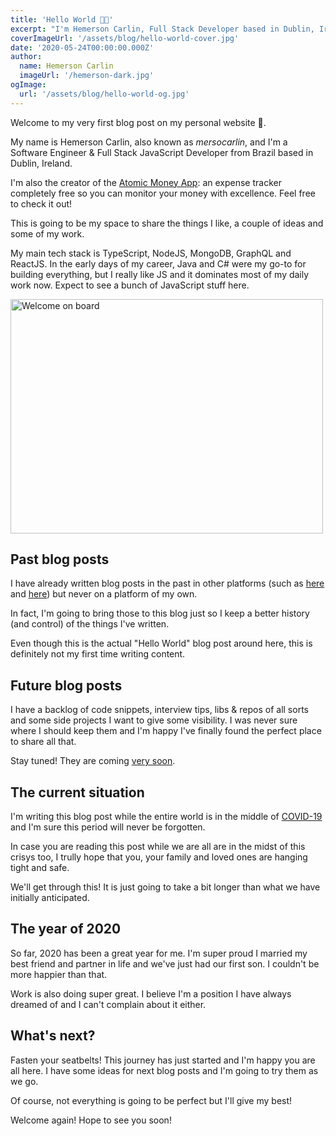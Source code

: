 ```yaml
---
title: 'Hello World 👋🏼'
excerpt: "I'm Hemerson Carlin, Full Stack Developer based in Dublin, Ireland. Welcome to my Blog!"
coverImageUrl: '/assets/blog/hello-world-cover.jpg'
date: '2020-05-24T00:00:00.000Z'
author:
  name: Hemerson Carlin
  imageUrl: '/hemerson-dark.jpg'
ogImage:
  url: '/assets/blog/hello-world-og.jpg'
---
```


Welcome to my very first blog post on my personal website 🎉.

My name is Hemerson Carlin, also known as _mersocarlin_, and I'm a Software Engineer & Full Stack JavaScript Developer from Brazil based in Dublin, Ireland.

I'm also the creator of the <a href="https://atomicmoney.app/?utm_source=blog_mersocarlin&utm_medium=cpc&utm_campaign=hello-world" target="_blank">Atomic Money App</a>: an expense tracker completely free so you can monitor your money with excellence. Feel free to check it out!

This is going to be my space to share the things I like, a couple of ideas and some of my work.

My main tech stack is TypeScript, NodeJS, MongoDB, GraphQL and ReactJS. 
In the early days of my career, Java and C# were my go-to for building everything, but I really like JS and it dominates most of my daily work now.
Expect to see a bunch of JavaScript stuff here.

<img alt="Welcome on board" height="375" src="/assets/blog/hello-world-welcome.jpg" title="Welcome on board" width="500" />

## Past blog posts

I have already written blog posts in the past in other platforms (such as <a href="https://medium.com/@mersocarlin/debugging-net-core-inside-docker-container-on-a-mac-the-missing-tutorial-e85d7711dac9" target="_blank">here</a> and <a href="https://medium.com/@mersocarlin/continuous-delivery-with-bitbucket-pipelines-f15b829fda1b" target="_blank">here</a>) but never on a platform of my own.

In fact, I'm going to bring those to this blog just so I keep a better history (and control) of the things I've written.

Even though this is the actual "Hello World" blog post around here, this is definitely not my first time writing content.

## Future blog posts

I have a backlog of code snippets, interview tips, libs & repos of all sorts and some side projects I want to give some visibility.
I was never sure where I should keep them and I'm happy I've finally found the perfect place to share all that.

Stay tuned! They are coming <a href="https://github.com/mersocarlin/mersocarlin/issues?q=is%3Aopen+is%3Aissue+label%3A%22Blog+Post%22" target="_blank">very soon</a>.

## The current situation

I'm writing this blog post while the entire world is in the middle of <a href="https://en.wikipedia.org/wiki/COVID-19_pandemic" target="_blank">COVID-19</a> and I'm sure this period will never be forgotten.

In case you are reading this post while we are all are in the midst of this crisys too, I trully hope that you, your family and loved ones are hanging tight and safe.

We'll get through this! It is just going to take a bit longer than what we have initially anticipated.

## The year of 2020

So far, 2020 has been a great year for me. I'm super proud I married my best friend and partner in life and we've just had our first son. I couldn't be more happier than that.

Work is also doing super great. I believe I'm a position I have always dreamed of and I can't complain about it either.

## What's next?

Fasten your seatbelts! This journey has just started and I'm happy you are all here.
I have some ideas for next blog posts and I'm going to try them as we go.

Of course, not everything is going to be perfect but I'll give my best!

Welcome again! Hope to see you soon!
